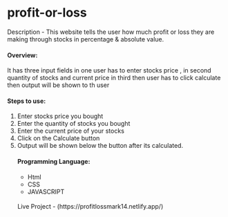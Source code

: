 <h1>profit-or-loss</h1>

Description - 
This website tells the user how much profit or loss they are making through stocks in percentage & absolute value.

<h4> Overview: </h4>
It has three input fields in one user has to enter stocks price , in second quantity of stocks and current price in third 
then user has to click calculate then output will be shown to th user

<h4> Steps to use: </h4>
<ol>
  <li> Enter stocks price you bought </li>
 <li> Enter the quantity of stocks you bought </li>
<li> Enter the current price of your stocks </li>
<li> Click on the Calculate button </li>
<li> Output will be shown below the button after its calculated. </li>

<h4> Programming Language: </h4>
<ul>
<li>Html</li>
<li>CSS</li>
<li>JAVASCRIPT</li>
</ul>
  
  <br>
  Live Project - (https://profitlossmark14.netlify.app/)
      
